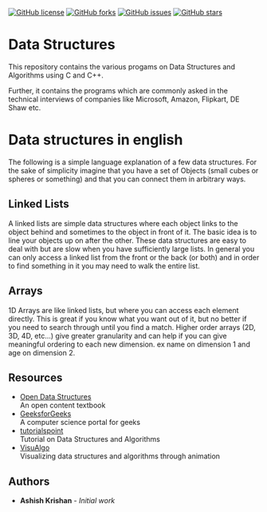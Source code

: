 [![GitHub license](https://img.shields.io/badge/license-MIT-blue.svg)](https://raw.githubusercontent.com/ashishkrishan1995/dataStructures/master/LICENSE)
[![GitHub forks](https://img.shields.io/github/forks/ashishkrishan1995/dataStructures.svg)](https://github.com/ashishkrishan1995/dataStructures/network)
[![GitHub issues](https://img.shields.io/github/issues/ashishkrishan1995/dataStructures.svg)](https://github.com/ashishkrishan1995/dataStructures/issues)
[![GitHub stars](https://img.shields.io/github/stars/ashishkrishan1995/dataStructures.svg)](https://github.com/ashishkrishan1995/dataStructures/stargazers)
# Data Structures
This repository contains the various progams on Data Structures and Algorithms using C and C++.

Further, it contains the programs which are commonly asked in the technical interviews of companies like Microsoft, Amazon, Flipkart, DE Shaw etc.

# Data structures in english
The following is a simple language explanation of a few data structures. For the sake of simplicity imagine that you have a set of Objects (small cubes or spheres or something) and that you can connect them in arbitrary ways.
## Linked Lists
A linked lists are simple data structures where each object links to the object behind and sometimes to the object in front of it. The basic idea is to line your objects up on after the other. These data structures are easy to deal with but are slow when you have sufficiently large lists. In general you can only access a linked list from the front or the back (or both) and in order to find something in it you may need to walk the entire list.

## Arrays

1D Arrays are like linked lists, but where you can access each element directly. This is great if you know what you want out of it, but no better if you need to search through until you find a match. Higher order arrays (2D, 3D, 4D, etc...) give greater granularity and can help if you can give meaningful ordering to each new dimension. ex name on dimension 1 and age on dimension 2.

## Resources
* [Open Data Structures](http://opendatastructures.org/)  
An open content textbook
* [GeeksforGeeks](http://www.geeksforgeeks.org/data-structures/)  
A computer science portal for geeks
* [tutorialspoint](https://www.tutorialspoint.com/data_structures_algorithms/index.htm)  
Tutorial on Data Structures and Algorithms
* [VisuAlgo](https://visualgo.net/en)  
Visualizing data structures and algorithms through animation

## Authors

* **Ashish Krishan** - *Initial work*
